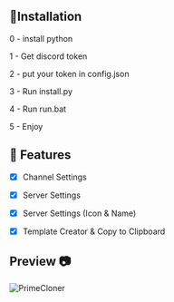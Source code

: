 ## 🔮Installation
0 - install python

1 - Get discord token

2 - put your token in config.json

3 - Run install.py

4 - Run run.bat

5 - Enjoy




## 📝 Features
- [x] Channel Settings
- [x] Server Settings
- [x] Server Settings (Icon & Name)
- [x] Template Creator & Copy to Clipboard


## Preview 📷

![PrimeCloner](https://github.com/SheLuvDx/Prime-Cloner/assets/113944799/8eadaae5-e5da-45ad-b358-207e3a090d8f)
